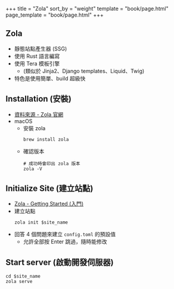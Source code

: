 +++
title = "Zola"
sort_by = "weight"
template = "book/page.html"
page_template = "book/page.html"
+++

## Zola

- 靜態站點產生器 (SSG)
- 使用 Rust 語言編寫
- 使用 Tera 模板引擎
  - (類似於 Jinja2、Django templates、Liquid、Twig)
- 特色是使用簡單、build 超級快

## Installation (安裝)

- [資料來源 - Zola 官網](https://www.getzola.org/documentation/getting-started/installation/)
- macOS
    - 安裝 zola
        ```shell
        brew install zola
        ```
    - 確認版本
        ```shell
        # 成功時會印出 zola 版本
        zola -V
        ```

## Initialize Site (建立站點)

- [Zola - Getting Started (入門)](https://www.getzola.org/documentation/getting-started/overview/)
- 建立站點
    ```shell
    zola init $site_name
    ```
- 回答 4 個問題來建立 `config.toml` 的預設值
    - 允許全部按 Enter 跳過，隨時能修改

## Start server (啟動開發伺服器)

```shell
cd $site_name
zola serve
```
